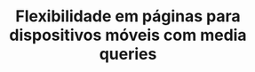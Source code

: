 ---
layout: redirect
category: caelum
title: Flexibilidade em páginas para dispositivos móveis com media queries
originalURI: http://blog.caelum.com.br/flexibilidade-em-paginas-para-dispositivos-moveis-com-media-queries/
class: destaque
---